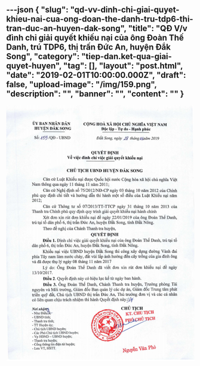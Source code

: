 ---json
{
    "slug": "qd-vv-dinh-chi-giai-quyet-khieu-nai-cua-ong-doan-the-danh-tru-tdp6-thi-tran-duc-an-huyen-dak-song",
    "title": "QĐ V/v đình chỉ giải quyết khiếu nại của ông Đoàn Thế Danh, trú TDP6, thị trấn Đức An, huyện Đắk Song",
    "category": "tiep-dan.ket-qua-giai-quyet-huyen",
    "tag": [],
    "layout": "post.html",
    "date": "2019-02-01T10:00:00.000Z",
    "draft": false,
    "upload-image": "/img/159.png",
    "description": "",
    "banner": "",
    "__content__": ""
}
---
<p><img alt="" src="/img/159.png" /></p>
